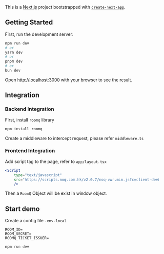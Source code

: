 This is a [Next.js](https://nextjs.org/) project bootstrapped with [`create-next-app`](https://github.com/vercel/next.js/tree/canary/packages/create-next-app).

## Getting Started

First, run the development server:

```bash
npm run dev
# or
yarn dev
# or
pnpm dev
# or
bun dev
```

Open [http://localhost:3000](http://localhost:3000) with your browser to see the result.

## Integration

### Backend Integration

First, install `roomq` library

```bash
npm install roomq
```

Create a middleware to intercept request, please refer `middleware.ts`


### Frontend Integration

Add script tag to the page, refer to `app/layout.tsx`


```jsx
<Script
    type="text/javascript"
    src="https://scripts.noq.com.hk/v2.0.7/noq-vwr.min.js?c=client-dev&cookie_key=[be_roomq_t_client-dev]"
    />
```

Then a `RoomQ` Object will be exist in window object.

## Start demo

Create a config file `.env.local`

```
ROOM_ID=
ROOM_SECRET=
ROOMQ_TICKET_ISSUER=
```


```bash
npm run dev
```
